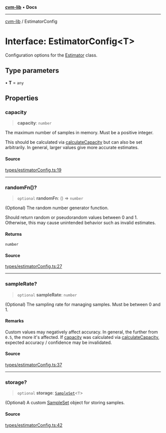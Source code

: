 [**cvm-lib**](../README.md) • **Docs**

***

[cvm-lib](../globals.md) / EstimatorConfig

# Interface: EstimatorConfig\<T\>

Configuration options for the [Estimator](../classes/Estimator.md) class.

## Type parameters

• **T** = `any`

## Properties

### capacity

> **capacity**: `number`

The maximum number of samples in memory. Must be a positive integer.

This should be calculated via [calculateCapacity](../functions/calculateCapacity.md) but
can also be set arbitrarily. In general, larger
values give more accurate estimates.

#### Source

[types/estimatorConfig.ts:19](https://github.com/havelessbemore/cvm-lib/blob/0eaad43a6006e88785180a8943152a85322fdacc/src/types/estimatorConfig.ts#L19)

***

### randomFn()?

> `optional` **randomFn**: () => `number`

(Optional) The random number generator function.

Should return random or pseudorandom values between 0 and 1.
Otherwise, this may cause unintended behavior such as invalid estimates.

#### Returns

`number`

#### Source

[types/estimatorConfig.ts:27](https://github.com/havelessbemore/cvm-lib/blob/0eaad43a6006e88785180a8943152a85322fdacc/src/types/estimatorConfig.ts#L27)

***

### sampleRate?

> `optional` **sampleRate**: `number`

(Optional) The sampling rate for managing samples. Must be between 0 and 1.

#### Remarks

Custom values may negatively affect accuracy. In general, the
further from `0.5`, the more it's affected. If [capacity](EstimatorConfig.md#capacity) was
calculated via [calculateCapacity](../functions/calculateCapacity.md), expected accuracy / confidence
may be invalidated.

#### Source

[types/estimatorConfig.ts:37](https://github.com/havelessbemore/cvm-lib/blob/0eaad43a6006e88785180a8943152a85322fdacc/src/types/estimatorConfig.ts#L37)

***

### storage?

> `optional` **storage**: [`SampleSet`](SampleSet.md)\<`T`\>

(Optional) A custom [SampleSet](SampleSet.md) object for storing samples.

#### Source

[types/estimatorConfig.ts:42](https://github.com/havelessbemore/cvm-lib/blob/0eaad43a6006e88785180a8943152a85322fdacc/src/types/estimatorConfig.ts#L42)
